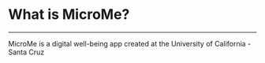 # What is MicroMe?
---
MicroMe is a digital well-being app created at the University of California - Santa Cruz
